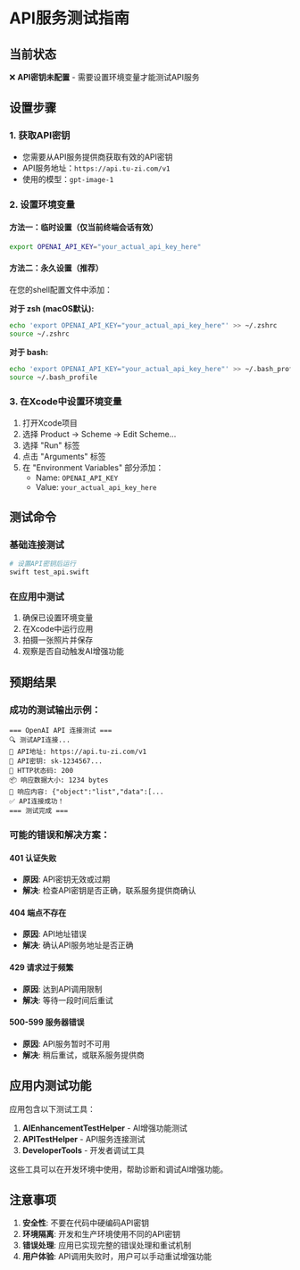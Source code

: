 # API服务测试指南

## 当前状态
❌ **API密钥未配置** - 需要设置环境变量才能测试API服务

## 设置步骤

### 1. 获取API密钥
- 您需要从API服务提供商获取有效的API密钥
- API服务地址：`https://api.tu-zi.com/v1`
- 使用的模型：`gpt-image-1`

### 2. 设置环境变量

#### 方法一：临时设置（仅当前终端会话有效）
```bash
export OPENAI_API_KEY="your_actual_api_key_here"
```

#### 方法二：永久设置（推荐）
在您的shell配置文件中添加：

**对于 zsh (macOS默认):**
```bash
echo 'export OPENAI_API_KEY="your_actual_api_key_here"' >> ~/.zshrc
source ~/.zshrc
```

**对于 bash:**
```bash
echo 'export OPENAI_API_KEY="your_actual_api_key_here"' >> ~/.bash_profile
source ~/.bash_profile
```

### 3. 在Xcode中设置环境变量
1. 打开Xcode项目
2. 选择 Product → Scheme → Edit Scheme...
3. 选择 "Run" 标签
4. 点击 "Arguments" 标签
5. 在 "Environment Variables" 部分添加：
   - Name: `OPENAI_API_KEY`
   - Value: `your_actual_api_key_here`

## 测试命令

### 基础连接测试
```bash
# 设置API密钥后运行
swift test_api.swift
```

### 在应用中测试
1. 确保已设置环境变量
2. 在Xcode中运行应用
3. 拍摄一张照片并保存
4. 观察是否自动触发AI增强功能

## 预期结果

### 成功的测试输出示例：
```
=== OpenAI API 连接测试 ===
🔍 测试API连接...
📍 API地址: https://api.tu-zi.com/v1
🔑 API密钥: sk-1234567...
📡 HTTP状态码: 200
📦 响应数据大小: 1234 bytes
📄 响应内容: {"object":"list","data":[...
✅ API连接成功！
=== 测试完成 ===
```

### 可能的错误和解决方案：

#### 401 认证失败
- **原因**: API密钥无效或过期
- **解决**: 检查API密钥是否正确，联系服务提供商确认

#### 404 端点不存在
- **原因**: API地址错误
- **解决**: 确认API服务地址是否正确

#### 429 请求过于频繁
- **原因**: 达到API调用限制
- **解决**: 等待一段时间后重试

#### 500-599 服务器错误
- **原因**: API服务暂时不可用
- **解决**: 稍后重试，或联系服务提供商

## 应用内测试功能

应用包含以下测试工具：

1. **AIEnhancementTestHelper** - AI增强功能测试
2. **APITestHelper** - API服务连接测试
3. **DeveloperTools** - 开发者调试工具

这些工具可以在开发环境中使用，帮助诊断和调试AI增强功能。

## 注意事项

1. **安全性**: 不要在代码中硬编码API密钥
2. **环境隔离**: 开发和生产环境使用不同的API密钥
3. **错误处理**: 应用已实现完整的错误处理和重试机制
4. **用户体验**: API调用失败时，用户可以手动重试增强功能 